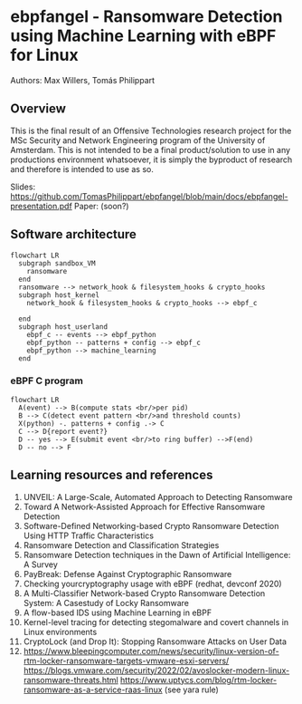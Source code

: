 # ebpfangel - Ransomware Detection using Machine Learning with eBPF for Linux

Authors: Max Willers, Tomás Philippart

## Overview

This is the final result of an Offensive Technologies research project for the MSc Security and Network Engineering program of the University of Amsterdam. This is not intended to be a final product/solution to use in any productions environment whatsoever, it is simply the byproduct of research and therefore is intended to use as so. 

Slides: https://github.com/TomasPhilippart/ebpfangel/blob/main/docs/ebpfangel-presentation.pdf
Paper: (soon?)

## Software architecture

```mermaid
flowchart LR
  subgraph sandbox_VM
    ransomware
  end
  ransomware --> network_hook & filesystem_hooks & crypto_hooks
  subgraph host_kernel
    network_hook & filesystem_hooks & crypto_hooks --> ebpf_c

  end
  subgraph host_userland
    ebpf_c -- events --> ebpf_python
    ebpf_python -- patterns + config --> ebpf_c
    ebpf_python --> machine_learning
  end
```

### eBPF C program

```mermaid
flowchart LR
  A(event) --> B(compute stats <br/>per pid)
  B --> C(detect event pattern <br/>and threshold counts)
  X(python) -. patterns + config .-> C
  C --> D{report event?}
  D -- yes --> E(submit event <br/>to ring buffer) -->F(end)
  D -- no --> F
```

## Learning resources and references

1. UNVEIL: A Large-Scale, Automated Approach to Detecting Ransomware
2. Toward A Network-Assisted Approach for Effective Ransomware Detection
3. Software-Defined Networking-based Crypto Ransomware Detection Using HTTP Traffic Characteristics
4. Ransomware Detection and Classification Strategies
5. Ransomware Detection techniques in the Dawn of Artificial Intelligence: A Survey
6. PayBreak: Defense Against Cryptographic Ransomware
7. Checking yourcryptography usage with eBPF (redhat, devconf 2020)
8. A Multi-Classifier Network-based Crypto Ransomware Detection System: A Casestudy of Locky Ransomware
9. A flow-based IDS using Machine Learning in eBPF
10. Kernel-level tracing for detecting stegomalware and covert channels in Linux environments
11. CryptoLock (and Drop It): Stopping Ransomware Attacks on User Data
12. https://www.bleepingcomputer.com/news/security/linux-version-of-rtm-locker-ransomware-targets-vmware-esxi-servers/ 
    https://blogs.vmware.com/security/2022/02/avoslocker-modern-linux-ransomware-threats.html
    https://www.uptycs.com/blog/rtm-locker-ransomware-as-a-service-raas-linux (see yara rule)
